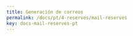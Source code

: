 ```yaml
---
title: Generación de correos
permalink: /docs/pt/4-reserves/mail-reserves
key: docs-mail-reserves-pt
---
```

